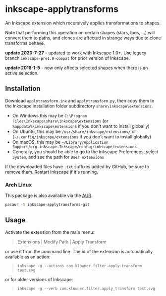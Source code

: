 # inkscape-applytransforms
An Inkscape extension which recursively applies transformations to shapes.

Note that performing this operation on certain shapes (stars, lpes, ...) will convert them to paths,
and clones are affected in strange ways due to clone transforms behave.

**update 2020-7-27** - updated to work with Inkscape 1.0+. Use legacy branch `inkscape-pre1.0-compat` for prior version of Inkscape.

**update 2016-1-5** - now only affects selected shapes when there is an active selection.

## Installation

Download `applytransform.inx` and `applytransform.py`, then copy them to the Inkscape installation folder subdirectory `share\inkscape\extensions`.
  * On Windows this may be `C:\Program Files\Inkscape\share\inkscape\extensions` (or `%appdata%\inkscape\extensions` if you don't want to install globally)
  * On Ubuntu, this may be `/usr/share/inkscape/extensions/` or (`~/.config/inkscape/extensions` if you don't want to install globally)
  * On macOS, this may be `~/Library/Application Support/org.inkscape.Inkscape/config/inkscape/extensions`
  * Generally, you should be able to go to the Inkscape Preferences, select `System`, and see the path for `User extensions`
  
If the downloaded files have `.txt` suffixes added by GitHub, be sure to remove them. Restart Inkscape if it's running.

### Arch Linux
This package is also available via the [AUR](https://aur.archlinux.org/packages/inkscape-applytransforms-git/).
```bash
pacaur -S inkscape-applytransforms-git
```

## Usage

Activate the extension from the main menu:

> Extensions | Modify Path | Apply Transform

or use it from the command line. The id of the extension is automatically available as an action:

> `inkscape -g --actions com.klowner.filter.apply-transform test.svg`

or for older versions of Inkscape:

> `inkscape -g --verb com.klowner.filter.apply_transform test.svg`
